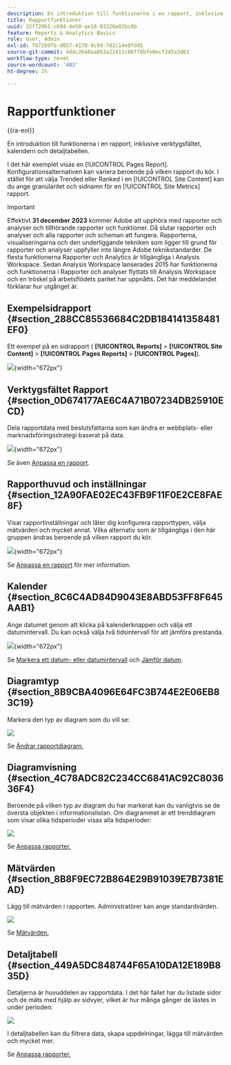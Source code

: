 ```yaml
---
description: En introduktion till funktionerna i en rapport, inklusive verktygsfältet, kalendern och detaljtabellen.
title: Rapportfunktioner
uuid: 32f72961-cb94-4e50-ae18-03326e02bc8b
feature: Reports & Analytics Basics
role: User, Admin
exl-id: f872b9fb-d857-4170-9c9d-7d2c14e0fd45
source-git-commit: 4ddc2640aa8b3a22411c86ff8bfe0ecf345a3d63
workflow-type: tm+mt
source-wordcount: '403'
ht-degree: 1%

---
```


# Rapportfunktioner

{{ra-eol}}

En introduktion till funktionerna i en rapport, inklusive verktygsfältet, kalendern och detaljtabellen.

I det här exemplet visas en [!UICONTROL Pages Report]. Konfigurationsalternativen kan variera beroende på vilken rapport du kör. I stället för att välja Trended eller Ranked i en [!UICONTROL Site Content] kan du ange granularitet och sidnamn för en [!UICONTROL Site Metrics] rapport.

>[!IMPORTANT]
>Effektivt **31 december 2023** kommer Adobe att upphöra med rapporter och analyser och tillhörande rapporter och funktioner. Då slutar rapporter och analyser och alla rapporter och scheman att fungera. Rapporterna, visualiseringarna och den underliggande tekniken som ligger till grund för rapporter och analyser uppfyller inte längre Adobe teknikstandarder. De flesta funktionerna Rapporter och Analytics är tillgängliga i Analysis Workspace. Sedan Analysis Workspace lanserades 2015 har funktionerna och funktionerna i Rapporter och analyser flyttats till Analysis Workspace och en tröskel på arbetsflödets paritet har uppnåtts. Det här meddelandet förklarar hur utgånget är.

## Exempelsidrapport {#section_288CC85536684C2DB184141358481EF0}

Ett exempel på en sidrapport ( **[!UICONTROL Reports]** > **[!UICONTROL Site Content]** > **[!UICONTROL Pages Reports]** > **[!UICONTROL Pages]**).

![](assets/pages_report.png){width=&quot;672px&quot;}

## Verktygsfältet Rapport {#section_0D674177AE6C4A71B07234DB25910ECD}

Dela rapportdata med beslutsfattarna som kan ändra er webbplats- eller marknadsföringsstrategi baserat på data.

![](assets/toolbar.png){width=&quot;672px&quot;}

Se även [Anpassa en rapport](/help/analyze/reports-analytics/reports-customize/customizing-reports-overview.md).

## Rapporthuvud och inställningar {#section_12A90FAE02EC43FB9F11F0E2CE8FAE8F}

Visar rapportinställningar och låter dig konfigurera rapporttypen, välja mätvärden och mycket annat. Vilka alternativ som är tillgängliga i den här gruppen ändras beroende på vilken rapport du kör.

![](assets/settings_header.png){width=&quot;672px&quot;}

Se [Anpassa en rapport](/help/analyze/reports-analytics/reports-customize/customizing-reports-overview.md) för mer information.

## Kalender {#section_8C6C4AD84D9043E8ABD53FF8F645AAB1}

Ange datumet genom att klicka på kalenderknappen och välja ett datumintervall. Du kan också välja två tidsintervall för att jämföra prestanda.

![](assets/calendar_large.png){width=&quot;672px&quot;}

Se [Markera ett datum- eller datumintervall](/help/analyze/reports-analytics/reports-customize/customizing-reports-overview.md) och [Jämför datum](/help/analyze/reports-analytics/reports-customize/customizing-reports-overview.md).

## Diagramtyp {#section_8B9CBA4096E64FC3B744E2E06EB83C19}

Markera den typ av diagram som du vill se:

![](assets/graph_type.png)

Se [Ändrar rapportdiagram.](/help/analyze/reports-analytics/reports-customize/t-reports-graphs.md)

## Diagramvisning {#section_4C78ADC82C234CC6841AC92C803636F4}

Beroende på vilken typ av diagram du har markerat kan du vanligtvis se de översta objekten i informationslistan. Om diagrammet är ett trenddiagram som visar olika tidsperioder visas alla tidsperioder:

![](assets/graph.png)

Se [Anpassa rapporter.](/help/analyze/reports-analytics/reports-customize/customizing-reports-overview.md)

## Mätvärden {#section_8B8F9EC72B864E29B91039E7B7381EAD}

Lägg till mätvärden i rapporten. Administratörer kan ange standardvärden.

![](assets/metrics.png)

Se [Mätvärden.](/help/analyze/reports-analytics/metrics.md)

## Detaljtabell {#section_449A5DC848744F65A10DA12E189B835D}

Detaljerna är huvuddelen av rapportdata. I det här fallet har du listade sidor och de mäts med hjälp av sidvyer, vilket är hur många gånger de lästes in under perioden:

![](assets/detail.png)

I detaljtabellen kan du filtrera data, skapa uppdelningar, lägga till mätvärden och mycket mer.

Se [Anpassa rapporter.](/help/analyze/reports-analytics/reports-customize/customizing-reports-overview.md)
